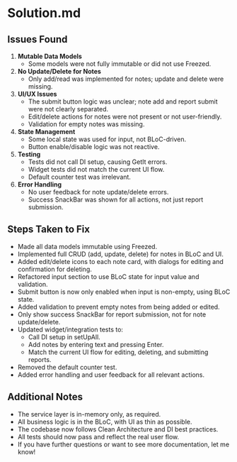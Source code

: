 # Solution.md

## Issues Found

1. **Mutable Data Models**
   - Some models were not fully immutable or did not use Freezed.
2. **No Update/Delete for Notes**
   - Only add/read was implemented for notes; update and delete were missing.
3. **UI/UX Issues**
   - The submit button logic was unclear; note add and report submit were not clearly separated.
   - Edit/delete actions for notes were not present or not user-friendly.
   - Validation for empty notes was missing.
4. **State Management**
   - Some local state was used for input, not BLoC-driven.
   - Button enable/disable logic was not reactive.
5. **Testing**
   - Tests did not call DI setup, causing GetIt errors.
   - Widget tests did not match the current UI flow.
   - Default counter test was irrelevant.
6. **Error Handling**
   - No user feedback for note update/delete errors.
   - Success SnackBar was shown for all actions, not just report submission.

## Steps Taken to Fix

- Made all data models immutable using Freezed.
- Implemented full CRUD (add, update, delete) for notes in BLoC and UI.
- Added edit/delete icons to each note card, with dialogs for editing and confirmation for deleting.
- Refactored input section to use BLoC state for input value and validation.
- Submit button is now only enabled when input is non-empty, using BLoC state.
- Added validation to prevent empty notes from being added or edited.
- Only show success SnackBar for report submission, not for note update/delete.
- Updated widget/integration tests to:
  - Call DI setup in setUpAll.
  - Add notes by entering text and pressing Enter.
  - Match the current UI flow for editing, deleting, and submitting reports.
- Removed the default counter test.
- Added error handling and user feedback for all relevant actions.

## Additional Notes

- The service layer is in-memory only, as required.
- All business logic is in the BLoC, with UI as thin as possible.
- The codebase now follows Clean Architecture and DI best practices.
- All tests should now pass and reflect the real user flow.
- If you have further questions or want to see more documentation, let me know! 